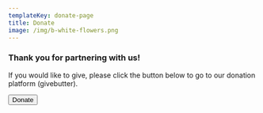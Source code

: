 ```yaml
---
templateKey: donate-page
title: Donate
image: /img/b-white-flowers.png
---
```

### Thank you for partnering with us!

If you would like to give, please click the button below to go to our donation platform (givebutter).

<button class="btn is-pulled-right" onclick="document.location='https://givebutter.com/your-org-page'">Donate</button>
